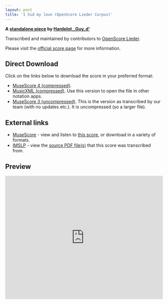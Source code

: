 ```yaml
---
layout: post
title: 'I hid my love (OpenScore Lieder Corpus)'
---
```


__A [standalone piece](https://fourscoreandmore.org/openscore/lieder/Hardelot,_Guy_d%E2%80%99/_/) by [Hardelot,_Guy_d’](https://fourscoreandmore.org/openscore/lieder/Hardelot,_Guy_d%E2%80%99)__

Transcribed and maintained by contributors to [OpenScore Lieder].

Please visit the [official score page] for more information.

[official score page]: https://musescore.com/openscore-lieder-corpus/scores/6629763
[OpenScore Lieder]: https://musescore.com/openscore-lieder-corpus

## Direct Download

Click on the links below to download the score in your preferred format:
- [MuseScore 4 (compressed)](https://fourscoreandmore.org/openscore/lieder/Hardelot,_Guy_d%E2%80%99/_/I_hid_my_love.mscz).
- [MusicXML (compressed)](https://fourscoreandmore.org/openscore/lieder/Hardelot,_Guy_d%E2%80%99/_/I_hid_my_love.mxl). Use this version to open the file in other notation apps.
- [MuseScore 3 (uncompressed)](https://raw.githubusercontent.com/OpenScore/Lieder/refs/heads/main/scores/Hardelot,_Guy_d%E2%80%99/_/I_hid_my_love/lc6629763.mscx). This is the version as transcribed by our team (with no updates etc.). It is uncompressed (so a larger file).

## External links

- [MuseScore] - view and listen to [this score][MuseScore], or download in a variety of formats.
- [IMSLP] - view the [source PDF file(s)][IMSLP] that this score was transcribed from.

[MuseScore]: https://musescore.com/score/6629763
[IMSLP]: https://imslp.org/wiki/Special:ReverseLookup/508762

## Preview

<iframe width="100%" height="394" src="https://musescore.com/openscore-lieder-corpus/scores/6629763/embed" frameborder="0" allowfullscreen allow="autoplay; fullscreen"></iframe>
